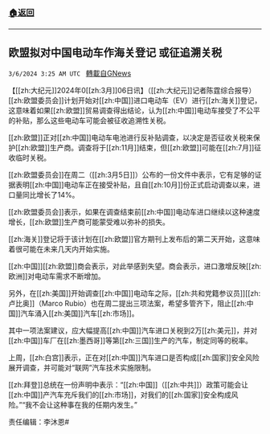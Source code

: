 ###  [:house:返回](README.md)
---


## 欧盟拟对中国电动车作海关登记 或征追溯关税
`3/6/2024 3:25 AM UTC ` [轉載自GNews](https://gnews.org/articles/2369270)

【[[zh:大纪元]]2024年0[[zh:3月]]06日讯】（[[zh:大纪元]]记者陈霆综合报导）[[zh:欧盟委员会]]计划开始对[[zh:中国]]进口电动车（EV）进行[[zh:海关]]登记，这意味着如果[[zh:欧盟]]贸易调查得出结论，认为[[zh:中国]]电动车接受了不公平的补贴，那么这些电动车可能会被征收追溯性关税。

[[zh:欧盟]]正对[[zh:中国]]电动车电池进行反补贴调查，以决定是否征收关税来保护[[zh:欧盟]]生产商。调查将于[[zh:11月]]结束，但[[zh:欧盟]]可能在[[zh:7月]]征收临时关税。

[[zh:欧盟委员会]]在周二（[[zh:3月5日]]）公布的一份文件中表示，它有足够的证据表明[[zh:中国]]电动车正在接受补贴，且自[[zh:10月]]份正式启动调查以来，进口量同比增长了14%。

[[zh:欧盟委员会]]表示，如果在调查结束前[[zh:中国]]电动车进口继续以这种速度增长，[[zh:欧盟]]生产商可能蒙受难以弥补的损失。

[[zh:海关]]登记将于该计划在[[zh:欧盟]]官方期刊上发布后的第二天开始，这意味着很可能在未来几天内开始实施。

[[zh:中国]][[zh:欧盟]]商会表示，对此举感到失望。商会表示，进口激增反映[[zh:欧洲]]对电动车需求不断增加。

另外，在[[zh:美国]]开始调查[[zh:中国]]电动车之际，[[zh:共和党籍参议员]][[zh:卢比奥]]（Marco Rubio）也在周二提出三项法案，希望多管齐下，阻止[[zh:中国]]汽车涌入[[zh:美国]]汽车[[zh:市场]]。

其中一项法案建议，应大幅提高[[zh:中国]]汽车进口关税到2万[[zh:美元]]，并对[[zh:中国]]车厂在[[zh:墨西哥]]等第[[zh:三国]]生产的汽车，制定同等的税率。

上周，[[zh:白宫]]表示，正在对[[zh:中国]]汽车进口是否构成[[zh:国家]]安全风险展开调查，并可能对“联网”汽车技术实施限制。

[[zh:拜登]]总统在一份声明中表示：“[[zh:中国]]（[[zh:中共]]）政策可能会让[[zh:中国]]产汽车充斥我们的[[zh:市场]]，对我们的[[zh:国家]]安全构成风险。”“我不会让这种事在我的任期内发生。”

责任编辑：李沐恩#
